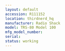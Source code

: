 ```yaml
---
layout: default
accession: R111152
location: thirdnerd_hq
manufacturer: Radio Shack
model: TRS-80 Model 100
mfg_model_number: 
serial: 
status: working
---
```


